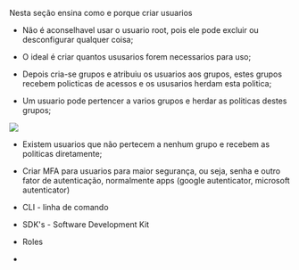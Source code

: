 Nesta seção ensina como e porque criar usuarios

- Não é aconselhavel usar o usuario root, pois ele pode excluir ou desconfigurar qualquer coisa;

- O ideal é criar quantos ususarios forem necessarios para uso;

- Depois cria-se grupos e atribuiu os usuarios aos grupos, estes grupos recebem policticas de acessos e os ususarios herdam esta politica;

- Um usuario pode pertencer a varios grupos e herdar as politicas destes grupos;

![](C:\Users\A%20C%20E%20R\AppData\Roaming\marktext\images\2023-07-04-07-30-55-image.png)

- Existem usuarios que não pertecem a nenhum grupo e recebem as politicas diretamente;

- Criar MFA para usuarios para maior segurança, ou seja, senha e outro fator de autenticação, normalmente apps (google autenticator, microsoft autenticator)

- CLI - linha de comando

- SDK's - Software Development Kit

- Roles

- 
